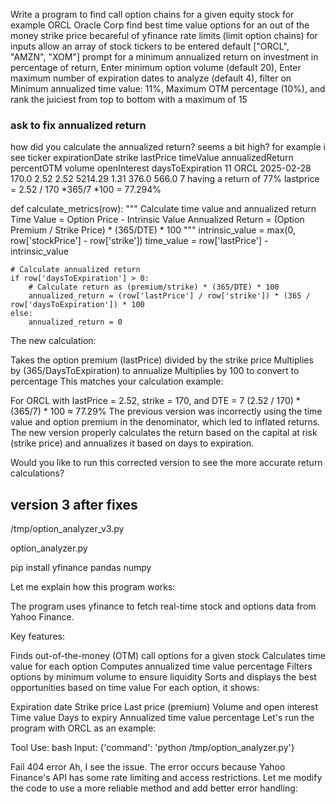 

Write a program to find call option chains for a given equity stock for example ORCL Oracle Corp find best time value options for an out of the money strike price becareful of yfinance rate limits (limit option chains) for inputs allow an array of stock tickers to be entered default ["ORCL", "AMZN", "XOM"] prompt for a minimum annualized return on investment in percentage of return, Enter minimum option volume (default 20), Enter maximum number of expiration dates to analyze (default 4), filter on Minimum annualized time value: 11%, Maximum OTM percentage (10%),  and rank the juiciest from top to bottom with a maximum of 15 

### ask to fix annualized return 

how did you calculate the annualized return? seems a bit high? for example i see ticker expirationDate strike lastPrice timeValue annualizedReturn percentOTM volume openInterest daysToExpiration 11 ORCL 2025-02-28 170.0 2.52 2.52 5214.29 1.31 376.0 566.0 7 having a return of 77% lastprice = 2.52 / 170 *365/7 *100 = 77.294%


def calculate_metrics(row):
    """
    Calculate time value and annualized return
    Time Value = Option Price - Intrinsic Value
    Annualized Return = (Option Premium / Strike Price) * (365/DTE) * 100
    """
    intrinsic_value = max(0, row['stockPrice'] - row['strike'])
    time_value = row['lastPrice'] - intrinsic_value

    # Calculate annualized return
    if row['daysToExpiration'] > 0:
        # Calculate return as (premium/strike) * (365/DTE) * 100
        annualized_return = (row['lastPrice'] / row['strike']) * (365 / row['daysToExpiration']) * 100
    else:
        annualized_return = 0


The new calculation:

Takes the option premium (lastPrice) divided by the strike price
Multiplies by (365/DaysToExpiration) to annualize
Multiplies by 100 to convert to percentage
This matches your calculation example:

For ORCL with lastPrice = 2.52, strike = 170, and DTE = 7
(2.52 / 170) * (365/7) * 100 ≈ 77.29%
The previous version was incorrectly using the time value and option premium in the denominator, which led to inflated returns. The new version properly calculates the return based on the capital at risk (strike price) and annualizes it based on days to expiration.

Would you like to run this corrected version to see the more accurate return calculations?

## version 3 after fixes 

/tmp/option_analyzer_v3.py




option_analyzer.py

pip install yfinance pandas numpy

Let me explain how this program works:

The program uses yfinance to fetch real-time stock and options data from Yahoo Finance.

Key features:

Finds out-of-the-money (OTM) call options for a given stock
Calculates time value for each option
Computes annualized time value percentage
Filters options by minimum volume to ensure liquidity
Sorts and displays the best opportunities based on time value
For each option, it shows:

Expiration date
Strike price
Last price (premium)
Volume and open interest
Time value
Days to expiry
Annualized time value percentage
Let's run the program with ORCL as an example:

Tool Use: bash
Input: {'command': 'python /tmp/option_analyzer.py'}


Fail 404 error 
Ah, I see the issue. The error occurs because Yahoo Finance's API has some rate limiting and access restrictions. Let me modify the code to use a more reliable method and add better error handling:



